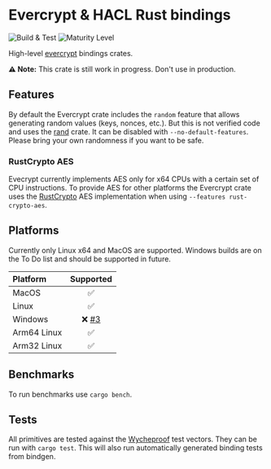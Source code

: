 # Evercrypt & HACL Rust bindings

![Build & Test](https://github.com/franziskuskiefer/evercrypt-rust/workflows/Build%20&%20Test/badge.svg)
![Maturity Level](https://img.shields.io/badge/maturity-alpha-red.svg)

High-level [evercrypt](https://github.com/project-everest/hacl-star) bindings crates.

**⚠️ Note:** This crate is still work in progress. Don't use in production.

## Features
By default the Evercrypt crate includes the `random` feature that allows generating random values (keys, nonces, etc.).
But this is not verified code and uses the [rand](https://crates.io/crates/rand) crate. It can be disabled with `--no-default-features`.
Please bring your own randomness if you want to be safe.

### RustCrypto AES
Evecrypt currently implements AES only for x64 CPUs with a certain set of CPU instructions.
To provide AES for other platforms the Evercrypt crate uses the [RustCrypto](https://github.com/RustCrypto/) AES implementation when using `--features rust-crypto-aes`.

## Platforms
Currently only Linux x64 and MacOS are supported.
Windows builds are on the To Do list and should be supported in future.

| Platform    |                              Supported                              |
| :---------- | :-----------------------------------------------------------------: |
| MacOS       |                                  ✅                                  |
| Linux       |                                  ✅                                  |
| Windows     | ❌ [#3](https://github.com/franziskuskiefer/evercrypt-rust/issues/3) |
| Arm64 Linux |                                  ✅                                  |
| Arm32 Linux |                                  ✅                                  |


## Benchmarks
To run benchmarks use `cargo bench`.

## Tests
All primitives are tested against the [Wycheproof](https://github.com/google/wycheproof) test vectors.
They can be run with `cargo test`.
This will also run automatically generated binding tests from bindgen.
